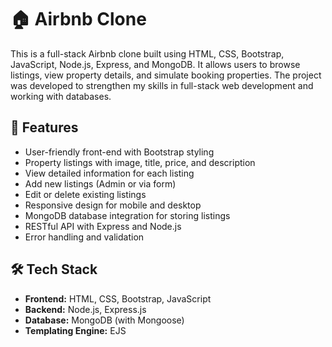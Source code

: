 # 🏠 Airbnb Clone

This is a full-stack Airbnb clone built using HTML, CSS, Bootstrap, JavaScript, Node.js, Express, and MongoDB. It allows users to browse listings, view property details, and simulate booking properties. The project was developed to strengthen my skills in full-stack web development and working with databases.

## 🚀 Features

- User-friendly front-end with Bootstrap styling
- Property listings with image, title, price, and description
- View detailed information for each listing
- Add new listings (Admin or via form)
- Edit or delete existing listings
- Responsive design for mobile and desktop
- MongoDB database integration for storing listings
- RESTful API with Express and Node.js
- Error handling and validation

## 🛠️ Tech Stack

- **Frontend:** HTML, CSS, Bootstrap, JavaScript
- **Backend:** Node.js, Express.js
- **Database:** MongoDB (with Mongoose)
- **Templating Engine:** EJS
